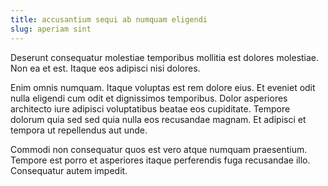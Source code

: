 ```yaml
---
title: accusantium sequi ab numquam eligendi
slug: aperiam sint
---
```


Deserunt consequatur molestiae temporibus mollitia est dolores molestiae. Non ea et est. Itaque eos adipisci nisi dolores.

Enim omnis numquam. Itaque voluptas est rem dolore eius. Et eveniet odit nulla eligendi cum odit et dignissimos temporibus. Dolor asperiores architecto iure adipisci voluptatibus beatae eos cupiditate. Tempore dolorum quia sed sed quia nulla eos recusandae magnam. Et adipisci et tempora ut repellendus aut unde.

Commodi non consequatur quos est vero atque numquam praesentium. Tempore est porro et asperiores itaque perferendis fuga recusandae illo. Consequatur autem impedit.
